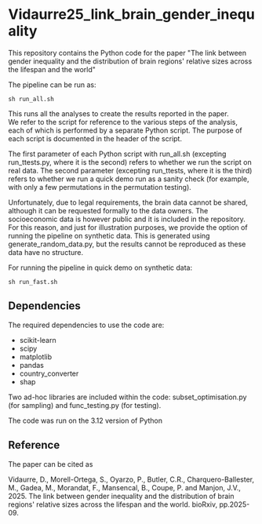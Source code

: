 # Vidaurre25_link_brain_gender_inequality
This repository contains the Python code for the paper "The link between gender inequality and the distribution of brain regions' relative sizes across the lifespan and the world"

The pipeline can be run as:

```
sh run_all.sh
```

This runs all the analyses to create the results reported in the paper.  
We refer to the script for reference to the various steps of the analysis, each of which is performed by a separate Python script. 
The purpose of each script is documented in the header of the script.

The first parameter of each Python script with run_all.sh (excepting run_ttests.py, where it is the second) refers to whether we run the script on real data. 
The second parameter (excepting run_ttests, where it is the third) refers to whether we run a quick demo run as a sanity check (for example, with only a few permutations in the permutation testing). 

Unfortunately, due to legal requirements, the brain data cannot be shared, although it can be requested formally to the data owners. 
The socioeconomic data is however public and it is included in the repository. 
For this reason, and just for illustration purposes, we provide the option of running the pipeline on synthetic data.
This is generated using generate_random_data.py, but the results cannot be reproduced as these data have no structure. 

For running the pipeline in quick demo on synthetic data:

```
sh run_fast.sh
```

## Dependencies 

The required dependencies to use the code are:

- scikit-learn
- scipy
- matplotlib
- pandas
- country_converter
- shap

Two ad-hoc libraries are included within the code: subset_optimisation.py (for sampling) and func_testing.py (for testing). 

The code was run on the 3.12 version of Python

## Reference 

The paper can be cited as 

Vidaurre, D., Morell-Ortega, S., Oyarzo, P., Butler, C.R., Charquero-Ballester, M., Gadea, M., Morandat, F., Mansencal, B., Coupe, P. and Manjon, J.V., 2025. The link between gender inequality and the distribution of brain regions' relative sizes across the lifespan and the world. bioRxiv, pp.2025-09.


